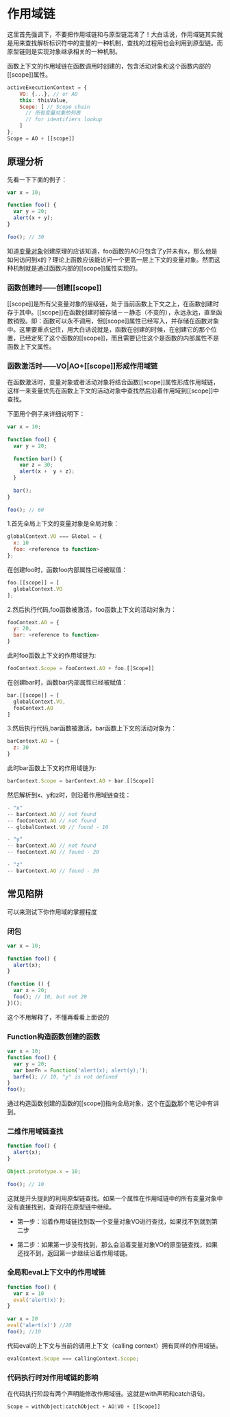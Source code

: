 # 作用域链

这里首先强调下，不要把作用域链和与原型链混淆了！大白话说，作用域链其实就是用来查找解析标识符中的变量的一种机制，查找的过程用也会利用到原型链。而原型链则是实现对象继承相关的一种机制。

函数上下文的作用域链在函数调用时创建的，包含活动对象和这个函数内部的[[scope]]属性。

```js
activeExecutionContext = {
    VO: {...}, // or AO
    this: thisValue,
    Scope: [ // Scope chain
      // 所有变量对象的列表
      // for identifiers lookup
    ]
};
Scope = AO + [[scope]]
```

## 原理分析

先看一下下面的例子：

```js
var x = 10;
 
function foo() {
  var y = 20;
  alert(x + y);
}
 
foo(); // 30
```

知道[变量对象](02.variableObject.md)创建原理的应该知道，foo函数的AO只包含了y并未有x，那么他是如何访问到x的？理论上函数应该能访问一个更高一层上下文的变量对象。然而这种机制就是通过函数内部的[[scope]]属性实现的。

### 函数创建时——创建[[scope]]

[[scope]]是所有父变量对象的层级链，处于当前函数上下文之上，在函数创建时存于其中。[[scope]]在函数创建时被存储－－静态（不变的），永远永远，直至函数销毁。即：函数可以永不调用，但[[scope]]属性已经写入，并存储在函数对象中。这里要重点记住，用大白话说就是，函数在创建的时候，在创建它的那个位置，已经定死了这个函数的[[scope]]，而且需要记住这个是函数的内部属性不是函数上下文属性。

### 函数激活时——VO|AO+[[scope]]形成作用域链

在函数激活时，变量对象或者活动对象将结合函数[[scope]]属性形成作用域链，这样一来变量优先在函数上下文的活动对象中查找然后沿着作用域到[[scope]]中查找。

下面用个例子来详细说明下：

```js
var x = 10;
 
function foo() {
  var y = 20;
 
  function bar() {
    var z = 30;
    alert(x +  y + z);
  }
 
  bar();
}
 
foo(); // 60
```

1.首先全局上下文的变量对象是全局对象：

```js
globalContext.VO === Global = {
  x: 10
  foo: <reference to function>
};
```

在创建foo时，函数foo内部属性已经被赋值：

```js
foo.[[scope]] = [
  globalContext.VO
];
```

2.然后执行代码,foo函数被激活，foo函数上下文的活动对象为：

```js
fooContext.AO = {
  y: 20,
  bar: <reference to function>
}
```

此时foo函数上下文的作用域链为:

```js
fooContext.Scope = fooContext.AO + foo.[[Scope]]
```

在创建bar时，函数bar内部属性已经被赋值：

```js
bar.[[scope]] = [
  globalContext.VO,
  fooContext.AO
]
```

3.然后执行代码,bar函数被激活，bar函数上下文的活动对象为：

```js
barContext.AO = {
  z: 30
}
```

此时bar函数上下文的作用域链为:

```js
barContext.Scope = barContext.AO + bar.[[Scope]]
```

然后解析到x、y和z时，则沿着作用域链查找：

```js
- "x"
-- barContext.AO // not found
-- fooContext.AO // not found
-- globalContext.VO // found - 10

- "y"
-- barContext.AO // not found
-- fooContext.AO // found - 20

- "z"
-- barContext.AO // found - 30
```

## 常见陷阱

可以来测试下你作用域的掌握程度

### 闭包

```js
var x = 10;
 
function foo() {
  alert(x);
}
 
(function () {
  var x = 20;
  foo(); // 10, but not 20
})();
```

这个不用解释了，不懂再看看上面说的

### Function构造函数创建的函数

```js
var x = 10;
function foo() {
  var y = 20;
  var barFn = Function('alert(x); alert(y);');
  barFn(); // 10, "y" is not defined
}
foo();
```

通过构造函数创建的函数的[[scope]]指向全局对象，这个在[函数](function.md#构造函数function创建的函数)那个笔记中有讲到。

### 二维作用域链查找

```js
function foo() {
  alert(x);
}
 
Object.prototype.x = 10;
 
foo(); // 10
```

这就是开头提到的利用原型链查找。如果一个属性在作用域链中的所有变量对象中没有直接找到，查询将在原型链中继续。

- 第一步：沿着作用域链找到取一个变量对象VO进行查找，如果找不到就到第二步

- 第二步：如果第一步没有找到，那么会沿着变量对象VO的原型链查找，如果还找不到，返回第一步继续沿着作用域链。

### 全局和eval上下文中的作用域链

```js
function foo() {
  var x = 10
  eval('alert(x)');
}
 
var x = 20
eval('alert(x)') //20
foo(); //10
```

代码eval的上下文与当前的调用上下文（calling context）拥有同样的作用域链。

```js
evalContext.Scope === callingContext.Scope;
```

### 代码执行时对作用域链的影响

在代码执行阶段有两个声明能修改作用域链。这就是with声明和catch语句。

```js
Scope = withObject|catchObject + AO|VO + [[Scope]]
```
